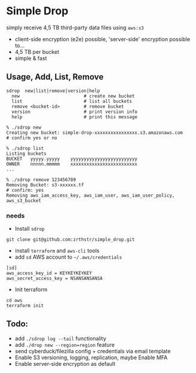 
# Simple Drop
simply receive 4,5 TB third-party data files using `aws:s3`

* client-side encryption (e2e) possible, 'server-side' encryption possible to...
* 4,5 TB per bucket
* simple & fast


## Usage, Add, List, Remove
```
sdrop  new|list|remove|version|help
  new                        # create new bucket
  list                       # list all buckets
  remove <bucket-id>         # remove bucket 
  version                    # print version info
  help                       # print this message
```

```
% ./sdrop new
Creating new bucket: simple-drop-xxxxxxxxxxxxxxxx.s3.amazonaws.com
# confirm yes or no
```

```
% ./sdrop list 
Listing buckets
BUCKET   yyyyy.yyyyy    yyyyyyyyyyyyyyyyyyyyyyyyy
OWNER	 nnnnn.mmmmm	xxxxxxxxxxxxxxxxxxxxxxxxx
...
```

```
% ./sdrop remove 123456789
Removing Bucket: s3-xxxxxx.tf
# confirm: yes
Removing aws_iam_access_key, aws_iam_user, aws_iam_user_policy, aws_s3_bucket
```

### needs
* Install `sdrop`
```
git clone git@github.com:zrthstr/simple_drop.git
```
* install `terraform` and `aws-cli` tools
* add `sd` AWS account to `~/.aws/credentials`
```
[sd]
aws_access_key_id = KEYKEYKEYKEY
aws_secret_access_key = NSANSANSANSA
```
* Init terraform
```
cd aws
terraform init
```


## Todo:
* add `./sdrop log --tail` functionality
* add `./drop new --region=region` feature
* send cyberduck/filezilla config + credentials via email template
* Enable S3 versioning, logging, replication, maybe Enable MFA
* Enable server-side encryption as default

